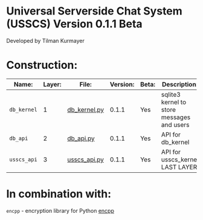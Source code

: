 # Universal Serverside Chat System (USSCS)   Version 0.1.1 Beta
Developed by Tilman Kurmayer

# Construction:
| Name: | Layer: | File: | Version: | Beta: | Description: |
|-------|--------|-------|----------|-------|--------------|
|  `db_kernel` | 1 | [db_kernel.py](db_kernel.py) | 0.1.1 | Yes | sqlite3 kernel to store messages and users |
| `db_api` | 2 | [db_api.py](db_api.py) | 0.1.1 | Yes | API for db_kernel|
| `usscs_api` | 3 | [usscs_api.py](usscs_api.py) | 0.1.1 | Yes | API for usscs_kernel LAST LAYER |



# In combination with:
`encpp` - encryption library for Python [encpp](https://github.com/tchello45/encpp) 
